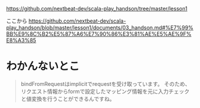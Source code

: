 https://github.com/nextbeat-dev/scala-play_handson/tree/master/lesson1

ここから
https://github.com/nextbeat-dev/scala-play_handson/blob/master/lesson1/documents/03_handson.md#%E7%99%BB%E9%8C%B2%E5%87%A6%E7%90%86%E3%81%AE%E5%AE%9F%E8%A3%85


# わかんないとこ

> bindFromRequestはimplicitでrequestを受け取っています。
> そのため、リクエスト情報からformで設定したマッピング情報を元に入力チェックと値変換を行うことができるんですね。

